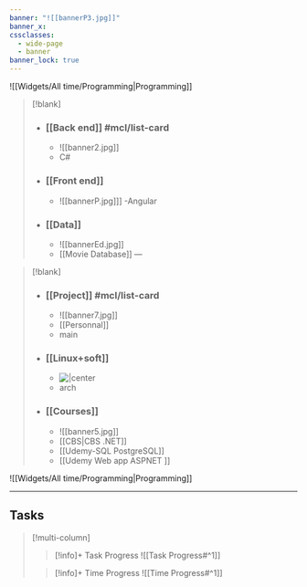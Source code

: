 ```yaml
---
banner: "![[bannerP3.jpg]]"
banner_x: 
cssclasses:
  - wide-page
  - banner
banner_lock: true
---
```


![[Widgets/All time/Programming|Programming]]

> [!blank]
> - ### [[Back end]] #mcl/list-card
> 	- ![[banner2.jpg]]
> 	- C#
> 
> - ### [[Front end]]
> 	- ![[bannerP.jpg]]]
> 	-Angular
> 
> - ### [[Data]]
> 	- ![[bannerEd.jpg]]
> 	- [[Movie Database]]  —

> [!blank]
> - ### [[Project]] #mcl/list-card
> 	- ![[banner7.jpg]]
> 	- [[Personnal]]
> 	- main
> 
> - ### [[Linux+soft]]
> 	- ![|center](http://i.gzn.jp/img/2017/12/26/death-star-construction/00_m.jpg) 
> 	- arch
> 
> - ### [[Сourses]]
> 	- ![[banner5.jpg]]
> 	- [[CBS|CBS .NET]] 
> 	- [[Udemy-SQL PostgreSQL]] 
> 	- [[Udemy Web app ASPNET ]]

![[Widgets/All time/Programming|Programming]]

----
## Tasks

> [!multi-column]
> 
>>[!info]+ Task Progress
>> ![[Task Progress#^1]]
>
>>[!info]+ Time Progress
>> ![[Time Progress#^1]]




<div style="margin-top: 0; padding-top: 0;"></div>

<!------------------------------- UNCOMMENT  
> [!multi-column]
> 
>>[!todo]+ Next Weeks Todo List
>> ![[Next Weeks Tasks#^1]]
>
>>[!todo]+ Next Months Todo List
>> ![[Next Months Tasks#^1]]
  --------------------------------------------->

